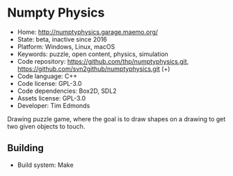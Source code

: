 # Numpty Physics

- Home: http://numptyphysics.garage.maemo.org/
- State: beta, inactive since 2016
- Platform: Windows, Linux, macOS
- Keywords: puzzle, open content, physics, simulation
- Code repository: https://github.com/thp/numptyphysics.git, https://github.com/svn2github/numptyphysics.git (+)
- Code language: C++
- Code license: GPL-3.0
- Code dependencies: Box2D, SDL2
- Assets license: GPL-3.0
- Developer: Tim Edmonds

Drawing puzzle game, where the goal is to draw shapes on a drawing to get two given objects to touch.

## Building

- Build system: Make
